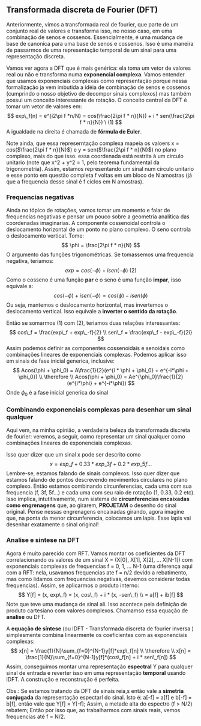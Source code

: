 ## Transformada discreta de Fourier (DFT)

Anteriormente, vimos a transformada real de fourier, que parte de um conjunto real de valores e transforma isso, no nosso caso, em uma combinação de senos e cossenos. Essencialmente, é uma mudança de base de canonica para uma base de senos e cossenos. Isso é uma maneira de passarmos de uma representação temporal de um sinal para uma representação discreta.



Vamos ver agora a DFT que é mais genérica: ela toma um vetor de valores real ou não e transforma numa **exponencial complexa**. Vamos entender que usamos exponenciais complexas como representação porque nessa formalização ja vem imbutida a idéia de combinação de senos e cossenos (cumprindo o nosso objetivo de decompor sinais complexos) mas também possui um conceito interessante de rotação. O conceito central da DFT é tomar um vetor de valores em:
$$
exp\_f(n) = e^{i2\pi f *n/N} = cos(\frac{2\pi f * n}{N}) + i * sen(\frac{2\pi f * n}{N}) \ (1)
$$
A igualdade na direita é chamada de **fórmula de Euler**.



Note ainda, que essa represerntação complexa mapeia os valoers x = cos($\frac{2\pi f * n}{N}$) e y = sen($\frac{2\pi f * n}{N}$) no plano complexo, mais do que isso. essa coordenada está restrita à um circulo unitario (note que x^2 + y^2 = 1, pelo teorema fundamental da trigonometria). Assim, estamos representando um sinal num circulo unitario e esse ponto em questão completa f voltas em um bloco de N amostras (já que a frequencia desse sinal é f ciclos em N amostras).

### Frequencias negativas

Ainda no tópico de rotações, vamos tomar um momento e falar de frequencias negativas e pensar um pouco sobre a geometria analitica das coordenadas imaginarias. A componente cossenoidal controla o deslocamento horizontal de um ponto no plano complexo. O seno controla o deslocamento vertical. Tome:
$$
\phi = \frac{2\pi f * n}{N}
$$
O argumento das funções trigonométricas. Se tomassemos uma frequencia negativa, teriamos:
$$
exp = cos(-\phi) + i sen(-\phi) \ (2)
$$
Como o cosseno é uma função **par** e o seno é uma função **impar**, isso equivale a:
$$
cos(-\phi) + i sen(-\phi) = cos(\phi) - i sen(\phi)
$$
Ou seja, mantemos o deslocamento horizontal, mas invertemos o deslocamento vertical. Isso equivale a **inverter o sentido da rotação**.

Então se somarmos (1) com (2), teriamos duas relações interessantes:
$$
cos\_f = \frac{exp\_f + exp\_-f}{2}
\\
sen\_f = \frac{exp\_f - exp\_-f}{2i}
$$
Assim podemos definir as componentes cossenoidais e senoidais como combinações lineares de exponenciais complexas. Podemos aplicar isso em sinais de fase inicial generica, inclusive:
$$
Acos(\phi + \phi_0)  = A\frac{1}{2}(e^{i * \phi + \phi_0} + e^{-i*\phi + \phi_0})
\\
\therefore 
\\
Acos(\phi + \phi_0)  = Ae^{\phi_0}\frac{1}{2}(e^{i*\phi} + e^{-i*\phi})
$$
Onde $\phi_0$ é a fase inicial generica do sinal

### Combinando exponenciais complexas para desenhar um sinal qualquer

Aqui vem, na minha opinião, a verdadeira beleza da transformada discreta de fourier: veremos, a seguir, como representar um sinal qualquer como combinações lineares de exponenciais complexas. 

Isso quer dizer que um sinal x pode ser descrito como
$$
x = exp\_f + 0.33 * exp\_3f + 0.2 * exp\_5f...
$$
Lembre-se, estamos falando de sinais complexos. Isso quer dizer que estamos falando de pontos descrevendo movimentos circulares no plano complexo. Então estamos combinando circunferencias, cada uma com sua frequencia (f, 3f, 5f...) e cada uma com seu raio de rotação (1, 0.33, 0.2 etc). Isso implica, intutitivamente, num sistema de **circunferencias encaixadas como engrenagens** que, ao girarem, **PROJETAM** o desenho do sinal original. Pense nessas engrenagens encaixadas girando, agora imagine que, na ponta da menor circunferencia, colocamos um lapis. Esse lapis vai desenhar exatamente o sinal original!

### Analise e sintese na DFT

Agora é muito parecido com  RFT. Vamos montar os coeficientes da DFT correlacionando os valores de um sinal X = (X[0], X[1], X[2], ... X[N-1]) com exponenciais complexas de frequencias f = 0, 1, ... N-1 (uma diferença aqui com a RFT: nela, usavamos frequencias ate f = n/2 devido a rebatimento, mas como lidamos com frequencias negativas, devemos considerar todas frequencias). Assim, se aplicarmos o produto interno:
$$
Y[f] = (x, exp\_f) = (x, cos\_f) + i * (x, -sen\_f)
\\
= a[f] + ib[f]
$$
Note que teve uma mudança de sinal ali. Isso acontece pela definição de produto cartesiano com valores complexos. Chamamso essa equação de **analise** ou DFT.

A **equação de síntese** (ou IDFT - Transformada discreta de fourier inversa ) simplesmente combina linearmente os coeficientes com as exponenciais complexas: 
$$
x[n] = \frac{1}{N}\sum_{f=0}^{N-1}y[f]*exp\_f[n]
\\
\therefore
\\
x[n] = \frac{1}{N}\sum_{f=0}^{N-1}y[f]*(cos\_f[n] + i * sen\_f[n])
$$
Assim, conseguimos montar uma representação **espectral** Y para qualquer sinal de entrada e reverter isso em uma representação **temporal** usando IDFT. A construção e reconstrução é perfeita.

Obs.: Se estamos tratando da DFT de sinais reia,s então vale a **simetria conjugada** da representação espectarl do sinal. Isto é: a[-f] = a[f] e b[-f] = b[f], então vale que Y[f] = Y[-f]; Assim, a metade alta do espectro (f > N/2) rebatem;  Então por isso que, ao trabalharmos com sinais reais, vemos frequencias até f = N/2.